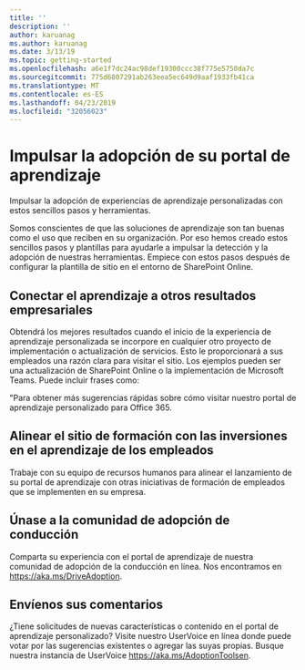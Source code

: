 ```yaml
---
title: ''
description: ''
author: karuanag
ms.author: karuanag
ms.date: 3/13/19
ms.topic: getting-started
ms.openlocfilehash: a6e1f7dc24ac98def19300ccc38f775e5750da7c
ms.sourcegitcommit: 775d6807291ab263eea5ec649d9aaf1933fb41ca
ms.translationtype: MT
ms.contentlocale: es-ES
ms.lasthandoff: 04/23/2019
ms.locfileid: "32056023"
---
```

# <a name="drive-adoption-of-your-learning-portal"></a>Impulsar la adopción de su portal de aprendizaje

Impulsar la adopción de experiencias de aprendizaje personalizadas con estos sencillos pasos y herramientas. 

Somos conscientes de que las soluciones de aprendizaje son tan buenas como el uso que reciben en su organización. Por eso hemos creado estos sencillos pasos y plantillas para ayudarle a impulsar la detección y la adopción de nuestras herramientas. Empiece con estos pasos después de configurar la plantilla de sitio en el entorno de SharePoint Online.

## <a name="connect-learning-to-other-business-outcomes"></a>Conectar el aprendizaje a otros resultados empresariales
Obtendrá los mejores resultados cuando el inicio de la experiencia de aprendizaje personalizada se incorpore en cualquier otro proyecto de implementación o actualización de servicios.  Esto le proporcionará a sus empleados una razón clara para visitar el sitio.  Los ejemplos pueden ser una actualización de SharePoint Online o la implementación de Microsoft Teams.  Puede incluir frases como:

"Para obtener más sugerencias rápidas sobre <Insert service name here> cómo visitar nuestro portal de aprendizaje personalizado para Office 365. 

## <a name="align-the-training-site-to-investments-in-your-employee-learning"></a>Alinear el sitio de formación con las inversiones en el aprendizaje de los empleados 

Trabaje con su equipo de recursos humanos para alinear el lanzamiento de su portal de aprendizaje con otras iniciativas de formación de empleados que se implementen en su empresa. 

## <a name="join-the-driving-adoption-community"></a>Únase a la comunidad de adopción de conducción

Comparta su experiencia con el portal de aprendizaje de nuestra comunidad de adopción de la conducción en línea.  Nos encontramos en https://aka.ms/DriveAdoption.

## <a name="give-us-feedback"></a>Envíenos sus comentarios

¿Tiene solicitudes de nuevas características o contenido en el portal de aprendizaje personalizado?  Visite nuestro UserVoice en línea donde puede votar por las sugerencias existentes o agregar las suyas propias.  Busque nuestra instancia de UserVoice https://aka.ms/AdoptionToolsen.
